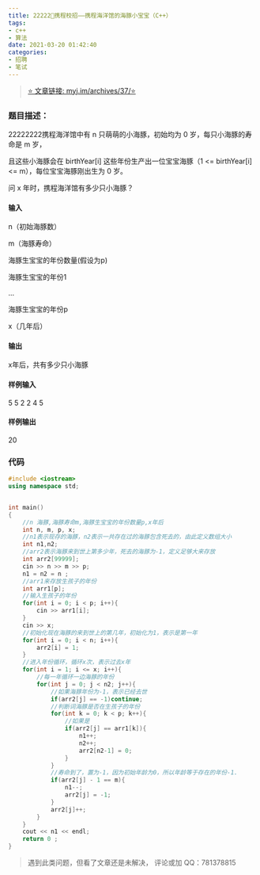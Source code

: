 ```yaml
---
title: 22222🚄携程校招——携程海洋馆的海豚小宝宝（C++）
tags: 
- c++
- 算法
date: 2021-03-20 01:42:40
categories:
- 招聘
- 笔试
---
```


> [ ⭐ 文章链接: myj.im/archives/37/⭐ ](https://myj.im/archives/37/) 

### 题目描述：
22222222携程海洋馆中有 n 只萌萌的小海豚，初始均为 0 岁，每只小海豚的寿命是 m 岁，

且这些小海豚会在 birthYear[i] 这些年份生产出一位宝宝海豚（1 <= birthYear[i] <= m），每位宝宝海豚刚出生为 0 岁。

问 x 年时，携程海洋馆有多少只小海豚？
#### 输入
n（初始海豚数）

m（海豚寿命）

海豚生宝宝的年份数量(假设为p)

海豚生宝宝的年份1

...

海豚生宝宝的年份p

x（几年后）
#### 输出
x年后，共有多少只小海豚
#### 样例输入
5
5
2
2
4
5

#### 样例输出
20
### 代码
```cpp
#include <iostream>
using namespace std;


int main()
{
    //n 海豚,海豚寿命m,海豚生宝宝的年份数量p,x年后
    int n, m, p, x;
    //n1表示现存的海豚，n2表示一共存在过的海豚包含死去的，由此定义数组大小
    int n1,n2;
    //arr2表示海豚来到世上第多少年，死去的海豚为-1，定义足够大来存放
    int arr2[99999];
    cin >> n >> m >> p;
    n1 = n2 = n ;
    //arr1来存放生孩子的年份
    int arr1[p];
    //输入生孩子的年份
    for(int i = 0; i < p; i++){
        cin >> arr1[i];
    }
    cin >> x;
    //初始化现在海豚的来到世上的第几年，初始化为1，表示是第一年
    for(int i = 0; i < n; i++){
        arr2[i] = 1;
    }
    //进入年份循环，循环x次，表示过去x年
    for(int i = 1; i <= x; i++){
        //每一年循环一边海豚的年份
        for(int j = 0; j < n2; j++){
            //如果海豚年份为-1，表示已经去世
            if(arr2[j] == -1)continue;
            //判断词海豚是否在生孩子的年份
            for(int k = 0; k < p; k++){
                //如果是
                if(arr2[j] == arr1[k]){
                    n1++;
                    n2++;
                    arr2[n2-1] = 0;
                }
            }
            //寿命到了，置为-1，因为初始年龄为0，所以年龄等于存在的年份-1.
            if(arr2[j] - 1 == m){
                n1--;
                arr2[j] = -1;
            }
            arr2[j]++;
        }
    }
    cout << n1 << endl;
    return 0 ;
}

```

> 遇到此类问题，但看了文章还是未解决，
> 评论或加 QQ：781378815
